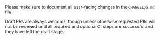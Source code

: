 Please make sure to document all user-facing changes in the `CHANGELOG.md` file.

Draft PRs are always welcome, though unless otherwise requested PRs will not be reviewed until all required and optional CI steps are successful and they have left the draft stage.
